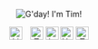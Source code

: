 <p align="center">
<img src="https://raw.githubusercontent.com/TimOliver/TimOliver/master/header.png" alt="G'day! I'm Tim!" />
</p>

<p align="center">
<a href="https://www.linkedin.com/in/timoliverau/">
<img src="https://raw.githubusercontent.com/TimOliver/TimOliver/master/social/linkedin.png" height="23" alt="LinkedIn" style="padding-right: 10px" /></a>
<a href="https://www.twitter.com/TimOliverAU">
<img src="https://raw.githubusercontent.com/TimOliver/TimOliver/master/social/twitter.png" height="23" alt="Twitter" /></a>
<a href="https://www.instagram.com/timoliver">
<img src="https://raw.githubusercontent.com/TimOliver/TimOliver/master/social/instagram.png" height="23" alt="Instagram" /></a>
<a href="https://www.youtube.com/timXD">
<img src="https://raw.githubusercontent.com/TimOliver/TimOliver/master/social/youtube.png" height="23" alt="YouTube" /></a>
<a href="https://www.youtube.com/timXD">
<img src="https://raw.githubusercontent.com/TimOliver/TimOliver/master/social/twitch.png" height="23" alt="Twitch" /></a>
</p>
